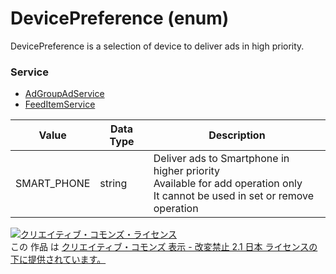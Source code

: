 # DevicePreference (enum)
DevicePreference is a selection of device to deliver ads in high priority.
### Service
+ [AdGroupAdService](../services/AdGroupAdService.md)
+ [FeedItemService](../services/FeedItemService.md)

| Value | Data Type | Description | 
|---|---|---|
| SMART_PHONE| string| Deliver ads to Smartphone in higher priority<br>Available for add operation only<br>It cannot be used in set or remove operation |
<a rel="license" href="http://creativecommons.org/licenses/by-nd/2.1/jp/"><img alt="クリエイティブ・コモンズ・ライセンス" style="border-width:0" src="https://i.creativecommons.org/l/by-nd/2.1/jp/88x31.png" /></a><br />この 作品 は <a rel="license" href="http://creativecommons.org/licenses/by-nd/2.1/jp/">クリエイティブ・コモンズ 表示 - 改変禁止 2.1 日本 ライセンスの下に提供されています。</a>
